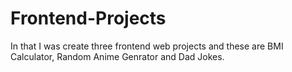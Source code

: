 # Frontend-Projects
In that I was create three frontend web projects and these are BMI Calculator, Random Anime Genrator and Dad Jokes.
